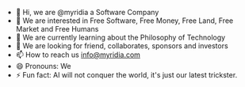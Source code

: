 - 👋 Hi, we are @myridia a Software Company
- 👀 We are interested in Free Software, Free Money, Free Land, Free Market and Free Humans   
- 🌱 We are currently learning about the Philosophy of Technology
- 💞️ We are looking for friend, collaborates, sponsors and investors
- 📫 How to reach us info@myridia.com
- 😄 Pronouns: We
- ⚡ Fun fact: AI will not conquer the world, it's just our latest trickster.

<!---
myridia/myridia is a ✨ special ✨ repository because its `README.md` (this file) appears on your GitHub profile.
You can click the Preview link to take a look at your changes.
--->
